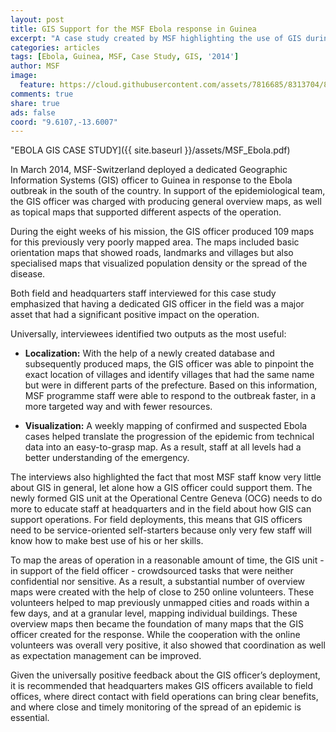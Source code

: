 ```yaml
---
layout: post
title: GIS Support for the MSF Ebola response in Guinea
excerpt: "A case study created by MSF highlighting the use of GIS during the Ebola response in Guinea."
categories: articles
tags: [Ebola, Guinea, MSF, Case Study, GIS, '2014']
author: MSF
image:
  feature: https://cloud.githubusercontent.com/assets/7816685/8313704/8a2527b2-19b2-11e5-81a4-1ade22daafe1.jpg
comments: true
share: true
ads: false
coord: "9.6107,-13.6007"
---
```


"EBOLA GIS CASE STUDY]({{ site.baseurl }}/assets/MSF_Ebola.pdf)

In March 2014, MSF-Switzerland deployed a dedicated Geographic
Information Systems (GIS) officer to Guinea in response to the Ebola
outbreak in the south of the country. In support of the epidemiological team,
the GIS officer was charged with producing general overview maps, as well
as topical maps that supported different aspects of the operation.

During the eight weeks of his mission, the GIS officer produced 109 maps
for this previously very poorly mapped area. The maps included basic
orientation maps that showed roads, landmarks and villages but also
specialised maps that visualized population density or the spread of the
disease.

Both field and headquarters staff interviewed for this case study emphasized
that having a dedicated GIS officer in the field was a major asset that had
a significant positive impact on the operation.

Universally, interviewees identified two outputs as the most useful:

* **Localization:** With the help of a newly created database and
subsequently produced maps, the GIS officer was able to pinpoint the
exact location of villages and identify villages that had the same name
but were in different parts of the prefecture. Based on this information,
MSF programme staff were able to respond to the outbreak faster, in
a more targeted way and with fewer resources.

* **Visualization:** A weekly mapping of confirmed and suspected Ebola
cases helped translate the progression of the epidemic from technical
data into an easy-to-grasp map. As a result, staff at all levels had a
better understanding of the emergency.

The interviews also highlighted the fact that most MSF staff know very little
about GIS in general, let alone how a GIS officer could support them. The
newly formed GIS unit at the Operational Centre Geneva (OCG) needs to
do more to educate staff at headquarters and in the field about how GIS
can support operations. For field deployments, this means that GIS officers
need to be service-oriented self-starters because only very few staff will
know how to make best use of his or her skills.

To map the areas of operation in a reasonable amount of time, the GIS
unit - in support of the field officer - crowdsourced tasks that were neither
confidential nor sensitive. As a result, a substantial number of overview maps were created with the help of close to 250 online volunteers. These
volunteers helped to map previously unmapped cities and roads within
a few days, and at a granular level, mapping individual buildings. These
overview maps then became the foundation of many maps that the GIS
officer created for the response. While the cooperation with the online
volunteers was overall very positive, it also showed that coordination as
well as expectation management can be improved.

Given the universally positive feedback about the GIS officer’s deployment,
it is recommended that headquarters makes GIS officers available to field
offices, where direct contact with field operations can bring clear benefits,
and where close and timely monitoring of the spread of an epidemic is
essential.
